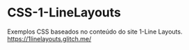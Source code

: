 # CSS-1-LineLayouts
Exemplos CSS baseados no conteúdo do site 1-Line Layouts.
https://1linelayouts.glitch.me/
